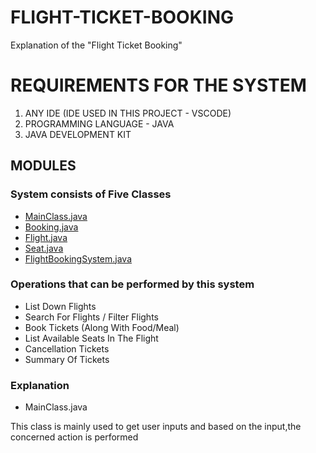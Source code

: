 # FLIGHT-TICKET-BOOKING

Explanation of the "Flight Ticket Booking"

# REQUIREMENTS FOR THE SYSTEM

1. ANY IDE (IDE USED IN THIS PROJECT - VSCODE)
2. PROGRAMMING LANGUAGE - JAVA
3. JAVA DEVELOPMENT KIT

<h2> MODULES </h2>
<h3>System consists of Five Classes</h3>

- <a href="https://github.com/aravind452/FLIGHT-TICKET-BOOKING/blob/main/MainClass.java"> MainClass.java </a>
- <a href="https://github.com/aravind452/FLIGHT-TICKET-BOOKING/blob/main/Booking.java"> Booking.java </a>
- <a href="https://github.com/aravind452/FLIGHT-TICKET-BOOKING/blob/main/Flight.java"> Flight.java </a>
- <a href="https://github.com/aravind452/FLIGHT-TICKET-BOOKING/blob/main/Seat.java"> Seat.java </a>
- <a href="https://github.com/aravind452/FLIGHT-TICKET-BOOKING/blob/main/FlightBookingSystem.java"> FlightBookingSystem.java </a>

<h3>Operations that can be performed by this system</h3>

- List Down Flights
- Search For Flights / Filter Flights
- Book Tickets (Along With Food/Meal)
- List Available Seats In The Flight
- Cancellation Tickets
- Summary Of Tickets

<h3> Explanation </h3>

- MainClass.java
<p> This class is mainly used to get user inputs and based on the input,the concerned action is performed </p>
